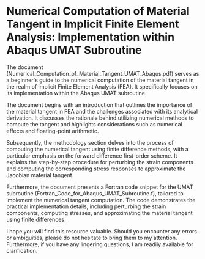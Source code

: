 # Numerical Computation of Material Tangent in Implicit Finite Element Analysis: Implementation within Abaqus UMAT Subroutine

The document (Numerical_Computation_of_Material_Tangent_UMAT_Abaqus.pdf) serves as a beginner's guide to the numerical computation of the material tangent in the realm of implicit Finite Element Analysis (FEA). It specifically focuses on its implementation within the Abaqus UMAT subroutine.

The document begins with an introduction that outlines the importance of the material tangent in FEA and the challenges associated with its analytical derivation. It discusses the rationale behind utilizing numerical methods to compute the tangent and highlights considerations such as numerical effects and floating-point arithmetic.

Subsequently, the methodology section delves into the process of computing the numerical tangent using finite difference methods, with a particular emphasis on the forward difference first-order scheme. It explains the step-by-step procedure for perturbing the strain components and computing the corresponding stress responses to approximate the Jacobian material tangent.

Furthermore, the document presents a Fortran code snippet for the UMAT subroutine (Fortran_Code_for_Abaqus_UMAT_Subroutine.f), tailored to implement the numerical tangent computation. The code demonstrates the practical implementation details, including perturbing the strain components, computing stresses, and approximating the material tangent using finite differences.

I hope you will find this resource valuable. Should you encounter any errors or ambiguities, please do not hesitate to bring them to my attention. Furthermore, if you have any lingering questions, I am readily available for clarification.
